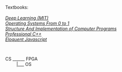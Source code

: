 Textbooks:     
&nbsp;   
[_Deep Learning (MIT)_](https://github.com/GandalfTea/Notebooks/tree/master/Deep%20Learning/MIT%20Textbook)        
[_Operating Systems From 0 to 1_](https://github.com/GandalfTea/Notebooks/tree/master/CS/OS/Operating%20Systems%20From%200%20to%201)    
[_Structure And Implementation of Computer Programs_](https://github.com/GandalfTea/Notebooks/tree/master/SICP)     
[_Professional C++_](https://github.com/GandalfTea/Notebooks/tree/master/ProfC%2B%2B%20.%20textbook)    
[_Eloquent Javascript_](https://github.com/GandalfTea/Notebooks/tree/master/JavaScript/Eloquent%20Javascript)        

&nbsp;
&nbsp;


CS  ______ FPGA       
&nbsp;&nbsp;&nbsp;&nbsp;&nbsp;&nbsp;&nbsp;&nbsp;&nbsp;|___ OS      
&nbsp;

